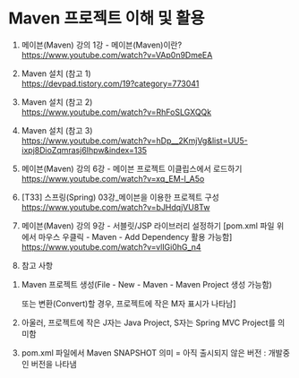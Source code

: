 # Maven 프로젝트 이해 및 활용

1. 메이븐(Maven) 강의 1강 - 메이븐(Maven)이란?<br>
   https://www.youtube.com/watch?v=VAp0n9DmeEA

2. Maven 설치 (참고 1)<br>
   https://devpad.tistory.com/19?category=773041

3. Maven 설치 (참고 2)<br>
   https://www.youtube.com/watch?v=RhFoSLGXQQk

4. Maven 설치 (참고 3)<br>
   https://www.youtube.com/watch?v=hDp__2KmjVg&list=UU5-ixpj8DioZqmrasj6Ihpw&index=135

5. 메이븐(Maven) 강의 6강 - 메이븐 프로젝트 이클립스에서 로드하기<br>
   https://www.youtube.com/watch?v=xq_EM-l_A5o

6. [T33] 스프링(Spring) 03강_메이븐을 이용한 프로젝트 구성<br>
    https://www.youtube.com/watch?v=bJHdqjVU8Tw

7. 메이븐(Maven) 강의 9강 - 서블릿/JSP 라이브러리 설정하기
  [pom.xml 파일 위에서 마우스 우클릭 - Maven - Add Dependency 활용 가능함]<br>
   https://www.youtube.com/watch?v=vlIGi0hG_n4

8. 참고 사항
  
  1) Maven 프로젝트 생성(File - New - Maven - Maven Project 생성 가능함)

     또는 변환(Convert)할 경우, 프로젝트에 작은 M자 표시가 나타남]

  2) 아울러, 프로젝트에 작은 J자는 Java Project, S자는 Spring MVC Project를 의미함

  3) pom.xml 파일에서 Maven SNAPSHOT 의미 = 아직 출시되지 않은 버전 : 개발중인 버전을 나타냄